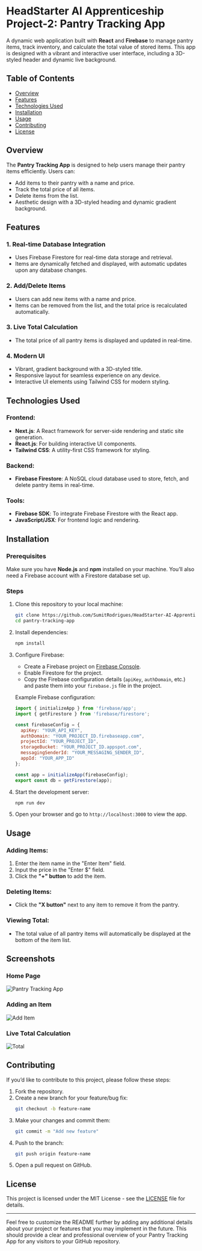 # HeadStarter AI Apprenticeship Project-2: Pantry Tracking App

A dynamic web application built with **React** and **Firebase** to manage pantry items, track inventory, and calculate the total value of stored items. This app is designed with a vibrant and interactive user interface, including a 3D-styled header and dynamic live background.

## Table of Contents
- [Overview](#overview)
- [Features](#features)
- [Technologies Used](#technologies-used)
- [Installation](#installation)
- [Usage](#usage)
- [Contributing](#contributing)
- [License](#license)

## Overview

The **Pantry Tracking App** is designed to help users manage their pantry items efficiently. Users can:
- Add items to their pantry with a name and price.
- Track the total price of all items.
- Delete items from the list.
- Aesthetic design with a 3D-styled heading and dynamic gradient background.

## Features

### 1. **Real-time Database Integration**
   - Uses Firebase Firestore for real-time data storage and retrieval.
   - Items are dynamically fetched and displayed, with automatic updates upon any database changes.

### 2. **Add/Delete Items**
   - Users can add new items with a name and price.
   - Items can be removed from the list, and the total price is recalculated automatically.

### 3. **Live Total Calculation**
   - The total price of all pantry items is displayed and updated in real-time.

### 4. **Modern UI**
   - Vibrant, gradient background with a 3D-styled title.
   - Responsive layout for seamless experience on any device.
   - Interactive UI elements using Tailwind CSS for modern styling.

## Technologies Used

### **Frontend:**
   - **Next.js**: A React framework for server-side rendering and static site generation.
   - **React.js**: For building interactive UI components.
   - **Tailwind CSS**: A utility-first CSS framework for styling.

### **Backend:**
   - **Firebase Firestore**: A NoSQL cloud database used to store, fetch, and delete pantry items in real-time.

### **Tools:**
   - **Firebase SDK**: To integrate Firebase Firestore with the React app.
   - **JavaScript/JSX**: For frontend logic and rendering.

## Installation

### Prerequisites
Make sure you have **Node.js** and **npm** installed on your machine. You’ll also need a Firebase account with a Firestore database set up.

### Steps
1. Clone this repository to your local machine:
   ```bash
   git clone https://github.com/SumitRodrigues/HeadStarter-AI-Apprenticeship-Project-2-Pantry-Tracking-App.git
   cd pantry-tracking-app
   ```

2. Install dependencies:
   ```bash
   npm install
   ```

3. Configure Firebase:
   - Create a Firebase project on [Firebase Console](https://console.firebase.google.com/).
   - Enable Firestore for the project.
   - Copy the Firebase configuration details (`apiKey`, `authDomain`, etc.) and paste them into your `firebase.js` file in the project.

   Example Firebase configuration:
   ```js
   import { initializeApp } from 'firebase/app';
   import { getFirestore } from 'firebase/firestore';

   const firebaseConfig = {
     apiKey: "YOUR_API_KEY",
     authDomain: "YOUR_PROJECT_ID.firebaseapp.com",
     projectId: "YOUR_PROJECT_ID",
     storageBucket: "YOUR_PROJECT_ID.appspot.com",
     messagingSenderId: "YOUR_MESSAGING_SENDER_ID",
     appId: "YOUR_APP_ID"
   };

   const app = initializeApp(firebaseConfig);
   export const db = getFirestore(app);
   ```

4. Start the development server:
   ```bash
   npm run dev
   ```

5. Open your browser and go to `http://localhost:3000` to view the app.

## Usage

### Adding Items:
1. Enter the item name in the "Enter Item" field.
2. Input the price in the "Enter $" field.
3. Click the **"+" button** to add the item.

### Deleting Items:
- Click the **"X button"** next to any item to remove it from the pantry.

### Viewing Total:
- The total value of all pantry items will automatically be displayed at the bottom of the item list.

## Screenshots

### Home Page
![Pantry Tracking App](https://linktoyourimage.com/screenshot.png)

### Adding an Item
![Add Item](https://linktoyourimage.com/add-item.png)

### Live Total Calculation
![Total](https://linktoyourimage.com/live-total.png)

## Contributing

If you’d like to contribute to this project, please follow these steps:
1. Fork the repository.
2. Create a new branch for your feature/bug fix:
   ```bash
   git checkout -b feature-name
   ```
3. Make your changes and commit them:
   ```bash
   git commit -m "Add new feature"
   ```
4. Push to the branch:
   ```bash
   git push origin feature-name
   ```
5. Open a pull request on GitHub.

## License

This project is licensed under the MIT License - see the [LICENSE](LICENSE) file for details.

---

Feel free to customize the README further by adding any additional details about your project or features that you may implement in the future. This should provide a clear and professional overview of your Pantry Tracking App for any visitors to your GitHub repository.

